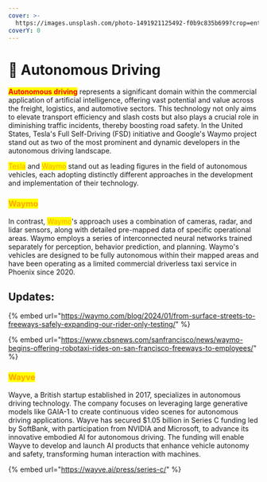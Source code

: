 ```yaml
---
cover: >-
  https://images.unsplash.com/photo-1491921125492-f0b9c835b699?crop=entropy&cs=srgb&fm=jpg&ixid=M3wxOTcwMjR8MHwxfHNlYXJjaHwzfHxhdXRvJTIwZHJpdmV8ZW58MHx8fHwxNzE4NjAwNTQxfDA&ixlib=rb-4.0.3&q=85
coverY: 0
---
```


# 🚗 Autonomous Driving

<mark style="color:red;">**Autonomous driving**</mark> represents a significant domain within the commercial application of artificial intelligence, offering vast potential and value across the freight, logistics, and automotive sectors. This technology not only aims to elevate transport efficiency and slash costs but also plays a crucial role in diminishing traffic incidents, thereby boosting road safety. In the United States, Tesla's Full Self-Driving (FSD) initiative and Google's Waymo project stand out as two of the most prominent and dynamic developers in the autonomous driving landscape.

<mark style="color:orange;">Tesla</mark> and <mark style="color:orange;">Waymo</mark> stand out as leading figures in the field of autonomous vehicles, each adopting distinctly different approaches in the development and implementation of their technology.



### <mark style="color:orange;">Waymo</mark>

In contrast, <mark style="color:orange;">Waymo</mark>'s approach uses a combination of cameras, radar, and lidar sensors, along with detailed pre-mapped data of specific operational areas. Waymo employs a series of interconnected neural networks trained separately for perception, behavior prediction, and planning. Waymo's vehicles are designed to be fully autonomous within their mapped areas and have been operating as a limited commercial driverless taxi service in Phoenix since 2020.

## Updates:

{% embed url="https://waymo.com/blog/2024/01/from-surface-streets-to-freeways-safely-expanding-our-rider-only-testing/" %}

{% embed url="https://www.cbsnews.com/sanfrancisco/news/waymo-begins-offering-robotaxi-rides-on-san-francisco-freeways-to-employees/" %}

### <mark style="color:orange;">Wayve</mark>

Wayve, a British startup established in 2017, specializes in autonomous driving technology. The company focuses on leveraging large generative models like GAIA-1 to create continuous video scenes for autonomous driving applications. Wayve has secured $1.05 billion in Series C funding led by SoftBank, with participation from NVIDIA and Microsoft, to advance its innovative embodied AI for autonomous driving. The funding will enable Wayve to develop and launch AI products that enhance vehicle autonomy and safety, transforming human interaction with machines.

{% embed url="https://wayve.ai/press/series-c/" %}





